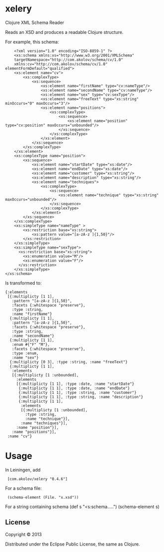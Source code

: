 # xelery

Clojure XML Schema Reader

Reads an XSD and produces a readable Clojure structure.

For example, this schema:

        <?xml version="1.0" encoding="ISO-8859-1" ?>
        <xs:schema xmlns:xs="http://www.w3.org/2001/XMLSchema"
        targetNamespace="http://com.akolov/schema/cv/1.0"
        xmlns:cv="http://com.akolov/schema/cv/1.0" elementFormDefault="qualified">
        <xs:element name="cv">
            <xs:complexType>
                <xs:sequence>
                    <xs:element name="firstName" type="cv:nameType"/>
                    <xs:element name="secondName" type="cv:nameType"/>
                    <xs:element name="sex" type="cv:sexType"/>
                    <xs:element name="freeText" type="xs:string" minOccurs="0" maxOccurs="3"/>
                    <xs:element name="positions">
                        <xs:complexType>
                            <xs:sequence>
                                <xs:element name="position" type="cv:position" maxOccurs="unbounded"/>
                            </xs:sequence>
                        </xs:complexType>
                    </xs:element>
                </xs:sequence>
            </xs:complexType>
        </xs:element>
        <xs:complexType name="position">
            <xs:sequence>
                <xs:element name="startDate" type="xs:date"/>
                <xs:element name="endDate" type="xs:date"/>
                <xs:element name="customer" type="xs:string"/>
                <xs:element name="description" type="xs:string"/>
                <xs:element name="techniques">
                    <xs:complexType>
                        <xs:sequence>
                            <xs:element name="technique" type="xs:string" maxOccurs="unbounded"/>
                        </xs:sequence>
                    </xs:complexType>
                </xs:element>
            </xs:sequence>
        </xs:complexType>
        <xs:simpleType name="nameType" >
            <xs:restriction base="xs:string">
                <xs:pattern value="[a-zA-z ]{1,50}"/>
            </xs:restriction>
        </xs:simpleType>
        <xs:simpleType name="sexType">
          <xs:restriction base="xs:string">
            <xs:enumeration value="M"/>
            <xs:enumeration value="F"/>
          </xs:restriction>
        </xs:simpleType>
    </xs:schema>

Is transformed to:

    {:elements
     [{:multiplicty [1 1],
       :pattern "[a-zA-z ]{1,50}",
       :facets {:whitespace "preserve"},
       :type :string,
       :name "firstName"}
      {:multiplicty [1 1],
       :pattern "[a-zA-z ]{1,50}",
       :facets {:whitespace "preserve"},
       :type :string,
       :name "secondName"}
      {:multiplicty [1 1],
       :enum #{"F" "M"},
       :facets {:whitespace "preserve"},
       :type :enum,
       :name "sex"}
      {:multiplicty [0 3], :type :string, :name "freeText"}
      {:multiplicty [1 1],
       :elements
       [{:multiplicty [1 :unbounded],
         :elements
         [{:multiplicty [1 1], :type :date, :name "startDate"}
          {:multiplicty [1 1], :type :date, :name "endDate"}
          {:multiplicty [1 1], :type :string, :name "customer"}
          {:multiplicty [1 1], :type :string, :name "description"}
          {:multiplicty [1 1],
           :elements
           [{:multiplicty [1 :unbounded],
             :type :string,
             :name "technique"}],
           :name "techniques"}],
         :name "position"}],
       :name "positions"}],
     :name "cv"}
    
# Usage

In Leiningen, add

     [com.akolov/xelery "0.4.6"]
    
For a schema file:

     (schema-element (File. "x.xsd"))
     
For a string containing schema
     (def s "<s:schema.....")
     (schema-element s)

## License

Copyright © 2013  

Distributed under the Eclipse Public License, the same as Clojure.
